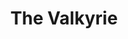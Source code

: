 ---
title: The Valkyrie
writer: Richard Wagner
short-introduction: Family feuds can destroy worlds.
drama-url: https://en.wikipedia.org/wiki/Die_Walk%C3%BCre
writer-url: https://en.wikipedia.org/wiki/Richard_Wagner
running-time: 5hrs
performace-date: 07 10 Dec
performance-place: English National Opera, London Coliseum, St Martin’s Lane, London WC2N 4ES
language: English
performance-info-url: https://www.eno.org/whats-on/la-boheme/?gclid=Cj0KCQiA47GNBhDrARIsAKfZ2rCWUZzvu_H--JdMasfMco_KWohr_I1LGawIwww74fD31JdOG02HkZgaAlVKEALw_wcB

image-url: https://english-national-opera-live.s3.amazonaws.com/wp-content/uploads/2021/11/ENO-The-Valkyrie-2021-Emma-Bell-%C2%A9-Tristram-Kenton-99-1024x821.jpg
image-name: The Valkyrie-Emma Bell as Sieglinde, Valkyries
creator: Tristram Kenton
copyright: © Tristram Kenton
---